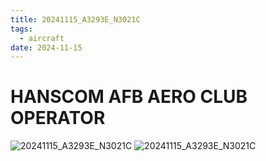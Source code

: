 ```yaml
---
title: 20241115_A3293E_N3021C
tags:
  - aircraft
date: 2024-11-15
---
```


# HANSCOM AFB AERO CLUB OPERATOR

![20241115_A3293E_N3021C](/aircraft/20241115_A3293E_N3021C_0.jpg)
![20241115_A3293E_N3021C](/aircraft/20241115_A3293E_N3021C_1.jpg)